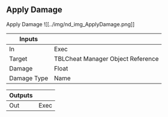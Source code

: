 ## Apply Damage
Apply Damage
![[../img/nd_img_ApplyDamage.png]]

|Inputs||
|--|--|
| In | Exec |
| Target | TBLCheat Manager Object Reference |
| Damage | Float |
| Damage Type | Name |

|Outputs||
|--|--|
| Out | Exec |
